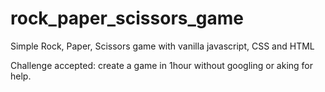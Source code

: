 # rock_paper_scissors_game
Simple Rock, Paper, Scissors game  with vanilla javascript, CSS and HTML

Challenge accepted: create a game in 1hour without googling or aking for help. 
